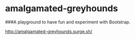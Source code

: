 # amalgamated-greyhounds
###A playground to have fun and experiment with Bootstrap.

http://amalgamated-greyhounds.surge.sh/
